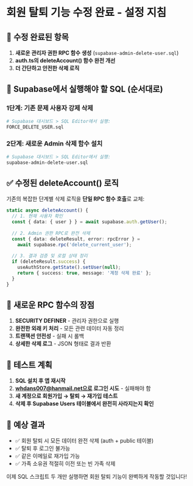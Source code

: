 # 회원 탈퇴 기능 수정 완료 - 설정 지침

## 🎯 수정 완료된 항목

1. **새로운 관리자 권한 RPC 함수 생성** (`supabase-admin-delete-user.sql`)
2. **auth.ts의 deleteAccount() 함수 완전 개선**
3. **더 간단하고 안전한 삭제 로직**

## 🚀 Supabase에서 실행해야 할 SQL (순서대로)

### 1단계: 기존 문제 사용자 강제 삭제
```bash
# Supabase 대시보드 > SQL Editor에서 실행:
FORCE_DELETE_USER.sql
```

### 2단계: 새로운 Admin 삭제 함수 설치
```bash
# Supabase 대시보드 > SQL Editor에서 실행:
supabase-admin-delete-user.sql
```

## ✅ 수정된 deleteAccount() 로직

기존의 복잡한 단계별 삭제 로직을 **단일 RPC 함수 호출**로 교체:

```typescript
static async deleteAccount() {
  // 1. 현재 사용자 확인
  const { data: { user } } = await supabase.auth.getUser();
  
  // 2. Admin 권한 RPC로 완전 삭제
  const { data: deleteResult, error: rpcError } = 
    await supabase.rpc('delete_current_user');
  
  // 3. 결과 검증 및 로컬 상태 정리
  if (deleteResult.success) {
    useAuthStore.getState().setUser(null);
    return { success: true, message: '계정 삭제 완료' };
  }
}
```

## 🔧 새로운 RPC 함수의 장점

1. **SECURITY DEFINER** - 관리자 권한으로 실행
2. **완전한 외래 키 처리** - 모든 관련 데이터 자동 정리
3. **트랜잭션 안전성** - 실패 시 롤백
4. **상세한 삭제 로그** - JSON 형태로 결과 반환

## 🧪 테스트 계획

1. **SQL 설치 후 앱 재시작**
2. **whdans007@hanmail.net으로 로그인 시도** - 실패해야 함
3. **새 계정으로 회원가입 → 탈퇴 → 재가입 테스트**
4. **삭제 후 Supabase Users 테이블에서 완전히 사라지는지 확인**

## 🎯 예상 결과

- ✅ 회원 탈퇴 시 모든 데이터 완전 삭제 (auth + public 테이블)
- ✅ 탈퇴 후 로그인 불가능
- ✅ 같은 이메일로 재가입 가능
- ✅ 가족 소유권 적절히 이전 또는 빈 가족 삭제

이제 SQL 스크립트 두 개만 실행하면 회원 탈퇴 기능이 완벽하게 작동할 것입니다!